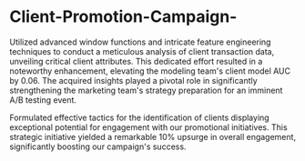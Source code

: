 # Client-Promotion-Campaign-

Utilized advanced window functions and intricate feature engineering techniques to conduct a meticulous analysis of client transaction data, unveiling
critical client attributes. This dedicated effort resulted in a noteworthy enhancement, elevating the modeling team's client model AUC by 0.06. The
acquired insights played a pivotal role in significantly strengthening the marketing team's strategy preparation for an imminent A/B testing event.

Formulated effective tactics for the identification of clients displaying exceptional potential for engagement with our promotional initiatives. This
strategic initiative yielded a remarkable 10% upsurge in overall engagement, significantly boosting our campaign's success.
